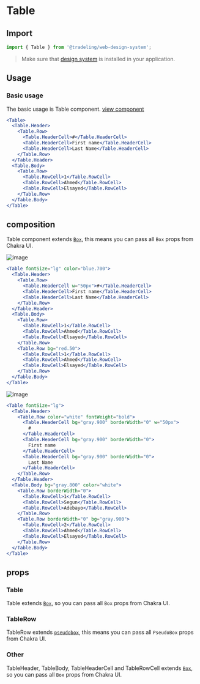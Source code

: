 # Table

## Import

```jsx
import { Table } from '@tradeling/web-design-system';
```

> Make sure that [design system](https://github.com/tradeling/web-design-system)
> is installed in your application.

## Usage

### Basic usage

The basic usage is Table component.
[view component](https://design-system.tradelingdev.com/?path=/story/table--basic)

```jsx
<Table>
  <Table.Header>
    <Table.Row>
      <Table.HeaderCell>#</Table.HeaderCell>
      <Table.HeaderCell>First name</Table.HeaderCell>
      <Table.HeaderCell>Last Name</Table.HeaderCell>
    </Table.Row>
  </Table.Header>
  <Table.Body>
    <Table.Row>
      <Table.RowCell>1</Table.RowCell>
      <Table.RowCell>Ahmed</Table.RowCell>
      <Table.RowCell>Elsayed</Table.RowCell>
    </Table.Row>
  </Table.Body>
</Table>
```

## composition

Table component extends [`Box`](https://chakra-ui.com/box), this means you can
pass all `Box` props from Chakra UI.

![image](https://user-images.githubusercontent.com/9809187/82292312-bb634280-99bb-11ea-94d4-37122fceaaaa.png)

```jsx
<Table fontSize="lg" color="blue.700">
  <Table.Header>
    <Table.Row>
      <Table.HeaderCell w="50px">#</Table.HeaderCell>
      <Table.HeaderCell>First name</Table.HeaderCell>
      <Table.HeaderCell>Last Name</Table.HeaderCell>
    </Table.Row>
  </Table.Header>
  <Table.Body>
    <Table.Row>
      <Table.RowCell>1</Table.RowCell>
      <Table.RowCell>Ahmed</Table.RowCell>
      <Table.RowCell>Elsayed</Table.RowCell>
    </Table.Row>
    <Table.Row bg="red.50">
      <Table.RowCell>1</Table.RowCell>
      <Table.RowCell>Ahmed</Table.RowCell>
      <Table.RowCell>Elsayed</Table.RowCell>
    </Table.Row>
  </Table.Body>
</Table>
```

![image](https://user-images.githubusercontent.com/9809187/82292967-d3879180-99bc-11ea-871d-4f70b2bdcece.png)

```jsx
<Table fontSize="lg">
  <Table.Header>
    <Table.Row color="white" fontWeight="bold">
      <Table.HeaderCell bg="gray.900" borderWidth="0" w="50px">
        #
      </Table.HeaderCell>
      <Table.HeaderCell bg="gray.900" borderWidth="0">
        First name
      </Table.HeaderCell>
      <Table.HeaderCell bg="gray.900" borderWidth="0">
        Last Name
      </Table.HeaderCell>
    </Table.Row>
  </Table.Header>
  <Table.Body bg="gray.800" color="white">
    <Table.Row borderWidth="0">
      <Table.RowCell>1</Table.RowCell>
      <Table.RowCell>Segun</Table.RowCell>
      <Table.RowCell>Adebayo</Table.RowCell>
    </Table.Row>
    <Table.Row borderWidth="0" bg="gray.900">
      <Table.RowCell>2</Table.RowCell>
      <Table.RowCell>Ahmed</Table.RowCell>
      <Table.RowCell>Elsayed</Table.RowCell>
    </Table.Row>
  </Table.Body>
</Table>
```

## props

### Table

Table extends [`Box`](https://chakra-ui.com/box), so you can pass all `Box`
props from Chakra UI.

### TableRow

TableRow extends [`pseudobox`](https://chakra-ui.com/pseudobox), this means you
can pass all `PseudoBox` props from Chakra UI.

### Other

TableHeader, TableBody, TableHeaderCell and TableRowCell extends
[`Box`](https://chakra-ui.com/box), so you can pass all `Box` props from Chakra
UI.
